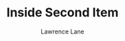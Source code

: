 ---
title: "Inside Second Item"
#date: 2018-12-03
draft: false
categories:
tags: ["#reports", "#asg"]
author: Lawrence Lane
---